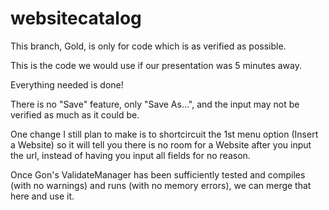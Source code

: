 websitecatalog
==============

This branch, Gold, is only for code which is as verified as possible.

This is the code we would use if our presentation was 5 minutes away.



Everything needed is done!

There is no "Save" feature, only "Save As...", and the input may not be verified as much as it could be.

One change I still plan to make is to shortcircuit the 1st menu option (Insert a Website) so it will tell you there is no room for a Website after you input the url, instead of having you input all fields for no reason.


Once Gon's ValidateManager has been sufficiently tested and compiles (with no warnings) and runs (with no memory errors), we can merge that here and use it.

